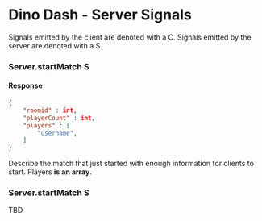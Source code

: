 # Dino Dash - Server Signals
Signals emitted by the client are denoted with a C. Signals emitted by the server are denoted with a S.
### Server.startMatch S
#### Response
```json
{
	"roomid" : int,
	"playerCount" : int,
	"players" : [
		"username",
	]
}
```
Describe the match that just started with enough information for clients to start. Players **is an array**.
### Server.startMatch S
TBD